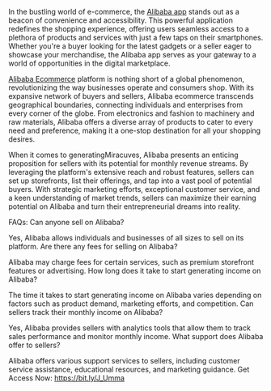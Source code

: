 
In the bustling world of e-commerce, the <a href="https://miracuves.com/solutions/alibaba-clone/">Alibaba app</a> stands out as a beacon of convenience and accessibility. This powerful application redefines the shopping experience, offering users seamless access to a plethora of products and services with just a few taps on their smartphones. Whether you're a buyer looking for the latest gadgets or a seller eager to showcase your merchandise, the Alibaba app serves as your gateway to a world of opportunities in the digital marketplace.

<a href="https://miracuves.com/product/alibaba-clone-script/">Alibaba Ecommerce</a> platform is nothing short of a global phenomenon, revolutionizing the way businesses operate and consumers shop. With its expansive network of buyers and sellers, Alibaba ecommerce transcends geographical boundaries, connecting individuals and enterprises from every corner of the globe. From electronics and fashion to machinery and raw materials, Alibaba offers a diverse array of products to cater to every need and preference, making it a one-stop destination for all your shopping desires.

When it comes to generating<a href="https://miracuves.com/"></a>Miracuves, Alibaba presents an enticing proposition for sellers with its potential for monthly revenue streams. By leveraging the platform's extensive reach and robust features, sellers can set up storefronts, list their offerings, and tap into a vast pool of potential buyers. With strategic marketing efforts, exceptional customer service, and a keen understanding of market trends, sellers can maximize their earning potential on Alibaba and turn their entrepreneurial dreams into reality.

FAQs:
Can anyone sell on Alibaba?

Yes, Alibaba allows individuals and businesses of all sizes to sell on its platform.
Are there any fees for selling on Alibaba?

Alibaba may charge fees for certain services, such as premium storefront features or advertising.
How long does it take to start generating income on Alibaba?

The time it takes to start generating income on Alibaba varies depending on factors such as product demand, marketing efforts, and competition.
Can sellers track their monthly income on Alibaba?

Yes, Alibaba provides sellers with analytics tools that allow them to track sales performance and monitor monthly income.
What support does Alibaba offer to sellers?

Alibaba offers various support services to sellers, including customer service assistance, educational resources, and marketing guidance.
Get Access Now: https://bit.ly/J_Umma

